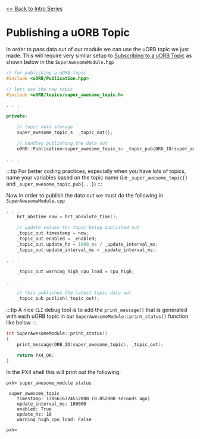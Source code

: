 [<< Back to Intro Series](intro_series.md)

# Publishing a uORB Topic

In order to pass data out of our module we can use the uORB topic we just made. This will require very similar setup to [Subscribing to a uORB Topic](uorb_subscription.md) as shown below in the `SuperAwesomeModule.hpp`

``` c++
// for publishing a uORB topic
#include <uORB/Publication.hpp>

// lets use the new topic
#include <uORB/topics/super_awesome_topic.h>

. . .

private:

	// topic data storage
	super_awesome_topic_s  _topic_out{};

	// handles publishing the data out
	uORB::Publication<super_awesome_topic_s> _topic_pub{ORB_ID(super_awesome_topic)};

. . .

```
:::tip
For better coding practices, especially when you have lots of topics, name your variables based on the topic name (i.e `_super_awesome_topic{}` and `_super_awesome_topic_pub{...}`)
:::

Now in order to publish the data out we must do the following in `SuperAwesomeModule.cpp`

``` c++
. . .
	hrt_abstime now = hrt_absolute_time();

	// update values for topic being published out
	_topic_out.timestamp = now;
	_topic_out.enabled = _enabled;
	_topic_out.update_hz = 1000_ms / _update_interval_ms;
	_topic_out.update_interval_ms = _update_interval_ms;

. . .

	_topic_out.warning_high_cpu_load = cpu_high;

. . .

	// this publishes the latest topic data out
	_topic_pub.publish(_topic_out);

```

:::tip
A nice `CLI` debug tool is to add the `print_message()` that is generated with each uORB topic in our `SuperAwesomeModule::print_status()` function like below
:::

``` c++
int SuperAwesomeModule::print_status()
{
	print_message(ORB_ID(super_awesome_topic), _topic_out);

	return PX4_OK;
}
```
In the PX4 shell this will print out the following:

``` shell
pxh> super_awesome_module status

 super_awesome_topic
    timestamp: 1705616724512000 (0.052000 seconds ago)
    update_interval_ms: 100000
    enabled: True
    update_hz: 10
    warning_high_cpu_load: False

pxh>
```

